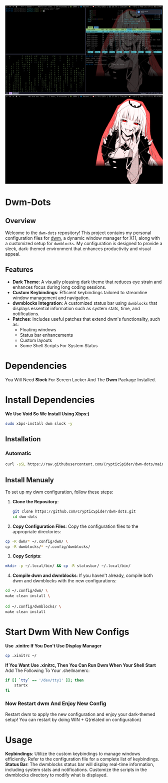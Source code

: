 ![Screenshot of my DWM setup](images/2025-02-21-173756_1920x1080_scrot.png)
![Another view of my DWM setup](images/2025-02-21-174435_1920x1080_scrot.png)

# Dwm-Dots

## Overview

Welcome to the `dwm-dots` repository! This project contains my personal configuration files for [dwm](https://dwm.suckless.org/), a dynamic window manager for X11, along with a customized setup for `dwmblocks`. My configuration is designed to provide a sleek, dark-themed environment that enhances productivity and visual appeal.

## Features

- **Dark Theme**: A visually pleasing dark theme that reduces eye strain and enhances focus during long coding sessions.
- **Custom Keybindings**: Efficient keybindings tailored to streamline window management and navigation.
- **dwmblocks Integration**: A customized status bar using `dwmblocks` that displays essential information such as system stats, time, and notifications.
- **Patches**: Includes useful patches that extend dwm's functionality, such as:
  - Floating windows
  - Status bar enhancements
  - Custom layouts
  - Some Shell Scripts For System Status

# Dependencies

You Will Need **Slock** For Screen Locker And The **Dwm** Package Installed.

# Install Dependencies

**We Use Void So We Install Using Xbps:)**

```bash
sudo xbps-install dwm slock -y
```

## Installation

### Automatic

```bash
curl -sSL https://raw.githubusercontent.com/CrypticSpider/dwm-dots/main/install.sh | bash
```

## Install Manualy

To set up my dwm configuration, follow these steps:

1. **Clone the Repository**:
   ```bash
   git clone https://github.com/CrypticSpider/dwm-dots.git
   cd dwm-dots
   ```
2. **Copy Configuration Files**:
   Copy the configuration files to the appropriate directories:

```bash
cp -R dwm/* ~/.config/dwm/ \
cp -R dwmblocks/* ~/.config/dwmblocks/
```

3. **Copy Scripts**:

```bash
mkdir -p ~/.local/bin/ && cp -R statusbar/ ~/.local/bin/
```

4. **Compile dwm and dwmblocks**:
   If you haven't already, compile both dwm and dwmblocks with the new configurations:

```bash
cd ~/.config/dwm/ \
make clean install \

cd ~/.config/dwmblocks/ \
make clean install
```
# Start Dwm With New Configs
**Use .xinitrc If You Don't Use Display Manager**

```bash
cp .xinitrc ~/
```
**If You Want Use .xinitrc, Then You Can Run Dwm When Your Shell Start**
   Add The Following To Your .shellnamerc:
```bash
if [[ `tty` == '/dev/tty1' ]]; then
    startx
fi
```

### Now Restart dwm And Enjoy New Config
   Restart dwm to apply the new configuration and enjoy your dark-themed setup!
   You can restart by doing WIN + Q(related on configuration)

# Usage

**Keybindings**: Utilize the custom keybindings to manage windows efficiently. Refer to the configuration file for a complete list of keybindings.
**Status Bar**: The dwmblocks status bar will display real-time information, including system stats and notifications. Customize the scripts in the dwmblocks directory to modify what is displayed.
